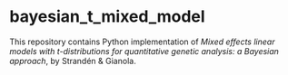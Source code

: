 # bayesian_t_mixed_model

This repository contains Python implementation of *Mixed effects linear models with t-distributions for quantitative genetic analysis: a Bayesian approach*, by Strandén & Gianola.
